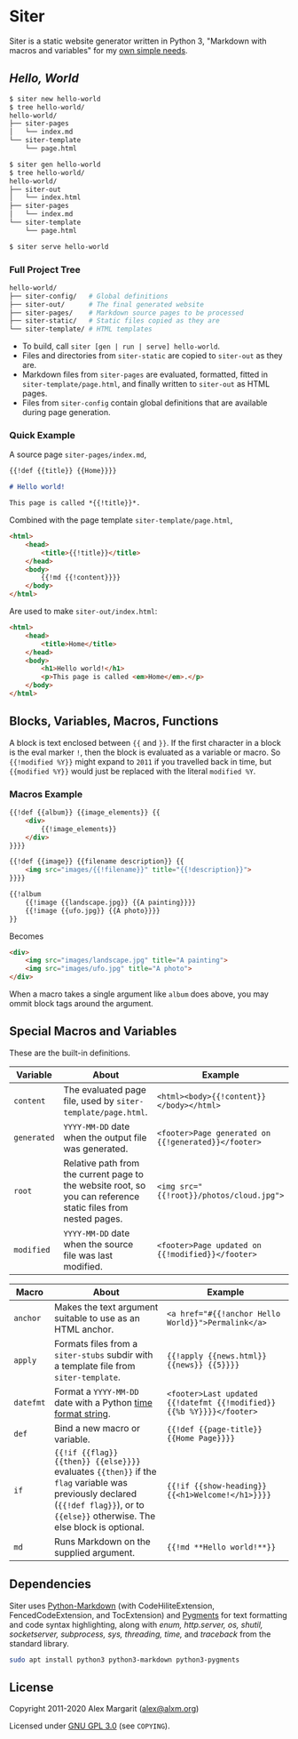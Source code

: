 # Siter

Siter is a static website generator written in Python 3, "Markdown with macros and variables" for my [own simple needs](https://www.alxm.org/ "My personal website is made with Siter").

## *Hello, World*

```sh
$ siter new hello-world
$ tree hello-world/
hello-world/
├── siter-pages
│   └── index.md
└── siter-template
    └── page.html

$ siter gen hello-world
$ tree hello-world/
hello-world/
├── siter-out
│   └── index.html
├── siter-pages
│   └── index.md
└── siter-template
    └── page.html

$ siter serve hello-world
```

### Full Project Tree

```sh
hello-world/
├── siter-config/   # Global definitions
├── siter-out/      # The final generated website
├── siter-pages/    # Markdown source pages to be processed
├── siter-static/   # Static files copied as they are
└── siter-template/ # HTML templates
```

* To build, call `siter [gen | run | serve] hello-world`.
* Files and directories from `siter-static` are copied to `siter-out` as they are.
* Markdown files from `siter-pages` are evaluated, formatted, fitted in `siter-template/page.html`, and finally written to `siter-out` as HTML pages.
* Files from `siter-config` contain global definitions that are available during page generation.

### Quick Example

A source page `siter-pages/index.md`,

```md
{{!def {{title}} {{Home}}}}

# Hello world!

This page is called *{{!title}}*.
```

Combined with the page template `siter-template/page.html`,

```html
<html>
    <head>
        <title>{{!title}}</title>
    </head>
    <body>
        {{!md {{!content}}}}
    </body>
</html>
```

Are used to make `siter-out/index.html`:

```html
<html>
    <head>
        <title>Home</title>
    </head>
    <body>
        <h1>Hello world!</h1>
        <p>This page is called <em>Home</em>.</p>
    </body>
</html>
```

## Blocks, Variables, Macros, Functions

A block is text enclosed between `{{` and `}}`. If the first character in a block is the eval marker `!`, then the block is evaluated as a variable or macro. So `{{!modified %Y}}` might expand to `2011` if you travelled back in time, but `{{modified %Y}}` would just be replaced with the literal `modified %Y`.

### Macros Example

```md
{{!def {{album}} {{image_elements}} {{
    <div>
        {{!image_elements}}
    </div>
}}}}

{{!def {{image}} {{filename description}} {{
    <img src="images/{{!filename}}" title="{{!description}}">
}}}}

{{!album
    {{!image {{landscape.jpg}} {{A painting}}}}
    {{!image {{ufo.jpg}} {{A photo}}}}
}}
```

Becomes

```html
<div>
    <img src="images/landscape.jpg" title="A painting">
    <img src="images/ufo.jpg" title="A photo">
</div>
```

When a macro takes a single argument like `album` does above, you may ommit block tags around the argument.

## Special Macros and Variables

These are the built-in definitions.

Variable | About | Example
--- | --- | ---
`content` | The evaluated page file, used by `siter-template/page.html`. | `<html><body>{{!content}}</body></html>`
`generated` | `YYYY-MM-DD` date when the output file was generated. | `<footer>Page generated on {{!generated}}</footer>`
`root` | Relative path from the current page to the website root, so you can reference static files from nested pages. | `<img src="{{!root}}/photos/cloud.jpg">`
`modified` | `YYYY-MM-DD` date when the source file was last modified. | `<footer>Page updated on {{!modified}}</footer>`

Macro | About | Example
--- | --- | ---
`anchor` | Makes the text argument suitable to use as an HTML anchor. | `<a href="#{{!anchor Hello World}}">Permalink</a>`
`apply` | Formats files from a `siter-stubs` subdir with a template file from `siter-template`. | `{{!apply {{news.html}} {{news}} {{5}}}}`
`datefmt` | Format a `YYYY-MM-DD` date with a Python [time format string](https://docs.python.org/3/library/datetime.html#strftime-and-strptime-format-codes). | `<footer>Last updated {{!datefmt {{!modified}} {{%b %Y}}}}</footer>`
`def` | Bind a new macro or variable. | `{{!def {{page-title}} {{Home Page}}}}`
`if` | `{{!if {{flag}} {{then}} {{else}}}}` evaluates `{{then}}` if the `flag` variable was previously declared (`{{!def flag}}`), or to `{{else}}` otherwise. The else block is optional. | `{{!if {{show-heading}} {{<h1>Welcome!</h1>}}}}`
`md` | Runs Markdown on the supplied argument. | `{{!md **Hello world!**}}`

## Dependencies

Siter uses [Python-Markdown](https://python-markdown.github.io/) (with CodeHiliteExtension, FencedCodeExtension, and TocExtension) and [Pygments](https://pygments.org/) for text formatting and code syntax highlighting, along with *enum, http.server, os, shutil, socketserver, subprocess, sys, threading, time,* and *traceback* from the standard library.

```sh
sudo apt install python3 python3-markdown python3-pygments
```

## License

Copyright 2011-2020 Alex Margarit (alex@alxm.org)

Licensed under [GNU GPL 3.0](https://www.gnu.org/licenses/gpl.html) (see `COPYING`).
